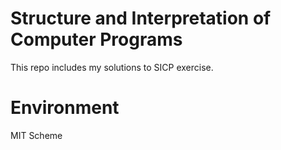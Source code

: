 # Structure and Interpretation of Computer Programs
This repo includes my solutions to SICP exercise.

# Environment
MIT Scheme 

